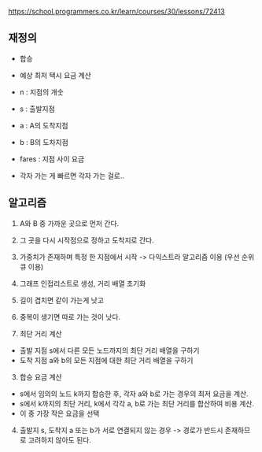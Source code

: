 https://school.programmers.co.kr/learn/courses/30/lessons/72413


## 재정의
- 합승
- 예상 최저 택시 요금 계산
- n : 지점의 개숫
- s : 출발지점
- a : A의 도착지점
- b : B의 도차지점
- fares : 지점 사이 요금

- 각자 가는 게 빠르면 각자 가는 걸로..




## 알고리즘
1. A와 B 중 가까운 곳으로 먼저 간다.
2. 그 곳을 다시 시작점으로 정하고 도착지로 간다.
3. 가중치가 존재하며 특정 한 지점에서 시작 -> 다익스트라 알고리즘 이용 (우선 순위 큐 이용)


1. 그래프 인접리스트로 생성, 거리 배열 초기화
2. 길이 겹치면 같이 가는게 낫고
3. 중복이 생기면 따로 가는 것이 낫다.



2. 최단 거리 계산
- 출발 지점 s에서 다른 모든 노드까지의 최단 거리 배열을 구하기
- 도착 지점 a와 b의 모든 지점에 대한 최단 거리 배열을 구하기

3. 합승 요금 계산
- s에서 임의의 노드 k까지 합승한 후, 각자 a와 b로 가는 경우의 최저 요금을 계산.
- s에서 k까지의 최단 거리, k에서 각각 a, b로 가는 최단 거리를 합산하여 비용 계산.
- 이 중 가장 작은 요금을 선택

4. 출발지 s, 도착지 a 또는 b가 서로 연결되지 않는 경우 -> 경로가 반드시 존재하므로 고려하지 않아도 된다.


